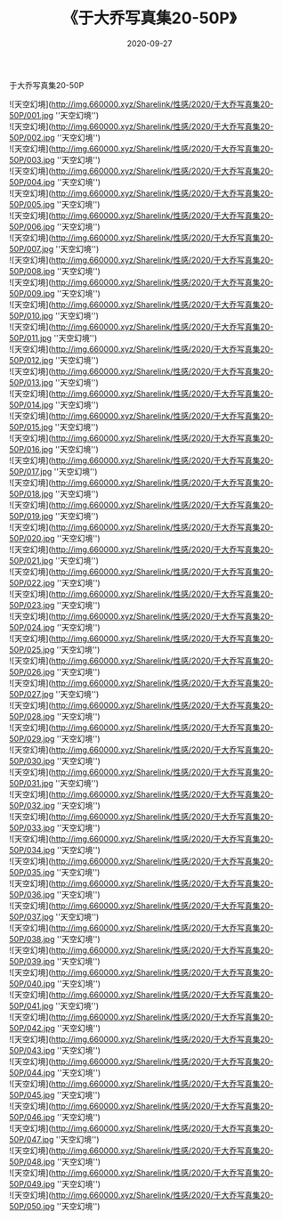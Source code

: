 ﻿---
layout: post
title:  《于大乔写真集20-50P》
date:   2020-09-27
img: http://img.660000.xyz/Sharelink/性感/2020/于大乔写真集20-50P/000.jpg
categories: [美女, 性感, 泳衣]
---

于大乔写真集20-50P



![天空幻境](http://img.660000.xyz/Sharelink/性感/2020/于大乔写真集20-50P/001.jpg ''天空幻境'') <br>
![天空幻境](http://img.660000.xyz/Sharelink/性感/2020/于大乔写真集20-50P/002.jpg ''天空幻境'') <br>
![天空幻境](http://img.660000.xyz/Sharelink/性感/2020/于大乔写真集20-50P/003.jpg ''天空幻境'') <br>
![天空幻境](http://img.660000.xyz/Sharelink/性感/2020/于大乔写真集20-50P/004.jpg ''天空幻境'') <br>
![天空幻境](http://img.660000.xyz/Sharelink/性感/2020/于大乔写真集20-50P/005.jpg ''天空幻境'') <br>
![天空幻境](http://img.660000.xyz/Sharelink/性感/2020/于大乔写真集20-50P/006.jpg ''天空幻境'') <br>
![天空幻境](http://img.660000.xyz/Sharelink/性感/2020/于大乔写真集20-50P/007.jpg ''天空幻境'') <br>
![天空幻境](http://img.660000.xyz/Sharelink/性感/2020/于大乔写真集20-50P/008.jpg ''天空幻境'') <br>
![天空幻境](http://img.660000.xyz/Sharelink/性感/2020/于大乔写真集20-50P/009.jpg ''天空幻境'') <br>
![天空幻境](http://img.660000.xyz/Sharelink/性感/2020/于大乔写真集20-50P/010.jpg ''天空幻境'') <br>
![天空幻境](http://img.660000.xyz/Sharelink/性感/2020/于大乔写真集20-50P/011.jpg ''天空幻境'') <br>
![天空幻境](http://img.660000.xyz/Sharelink/性感/2020/于大乔写真集20-50P/012.jpg ''天空幻境'') <br>
![天空幻境](http://img.660000.xyz/Sharelink/性感/2020/于大乔写真集20-50P/013.jpg ''天空幻境'') <br>
![天空幻境](http://img.660000.xyz/Sharelink/性感/2020/于大乔写真集20-50P/014.jpg ''天空幻境'') <br>
![天空幻境](http://img.660000.xyz/Sharelink/性感/2020/于大乔写真集20-50P/015.jpg ''天空幻境'') <br>
![天空幻境](http://img.660000.xyz/Sharelink/性感/2020/于大乔写真集20-50P/016.jpg ''天空幻境'') <br>
![天空幻境](http://img.660000.xyz/Sharelink/性感/2020/于大乔写真集20-50P/017.jpg ''天空幻境'') <br>
![天空幻境](http://img.660000.xyz/Sharelink/性感/2020/于大乔写真集20-50P/018.jpg ''天空幻境'') <br>
![天空幻境](http://img.660000.xyz/Sharelink/性感/2020/于大乔写真集20-50P/019.jpg ''天空幻境'') <br>
![天空幻境](http://img.660000.xyz/Sharelink/性感/2020/于大乔写真集20-50P/020.jpg ''天空幻境'') <br>
![天空幻境](http://img.660000.xyz/Sharelink/性感/2020/于大乔写真集20-50P/021.jpg ''天空幻境'') <br>
![天空幻境](http://img.660000.xyz/Sharelink/性感/2020/于大乔写真集20-50P/022.jpg ''天空幻境'') <br>
![天空幻境](http://img.660000.xyz/Sharelink/性感/2020/于大乔写真集20-50P/023.jpg ''天空幻境'') <br>
![天空幻境](http://img.660000.xyz/Sharelink/性感/2020/于大乔写真集20-50P/024.jpg ''天空幻境'') <br>
![天空幻境](http://img.660000.xyz/Sharelink/性感/2020/于大乔写真集20-50P/025.jpg ''天空幻境'') <br>
![天空幻境](http://img.660000.xyz/Sharelink/性感/2020/于大乔写真集20-50P/026.jpg ''天空幻境'') <br>
![天空幻境](http://img.660000.xyz/Sharelink/性感/2020/于大乔写真集20-50P/027.jpg ''天空幻境'') <br>
![天空幻境](http://img.660000.xyz/Sharelink/性感/2020/于大乔写真集20-50P/028.jpg ''天空幻境'') <br>
![天空幻境](http://img.660000.xyz/Sharelink/性感/2020/于大乔写真集20-50P/029.jpg ''天空幻境'') <br>
![天空幻境](http://img.660000.xyz/Sharelink/性感/2020/于大乔写真集20-50P/030.jpg ''天空幻境'') <br>
![天空幻境](http://img.660000.xyz/Sharelink/性感/2020/于大乔写真集20-50P/031.jpg ''天空幻境'') <br>
![天空幻境](http://img.660000.xyz/Sharelink/性感/2020/于大乔写真集20-50P/032.jpg ''天空幻境'') <br>
![天空幻境](http://img.660000.xyz/Sharelink/性感/2020/于大乔写真集20-50P/033.jpg ''天空幻境'') <br>
![天空幻境](http://img.660000.xyz/Sharelink/性感/2020/于大乔写真集20-50P/034.jpg ''天空幻境'') <br>
![天空幻境](http://img.660000.xyz/Sharelink/性感/2020/于大乔写真集20-50P/035.jpg ''天空幻境'') <br>
![天空幻境](http://img.660000.xyz/Sharelink/性感/2020/于大乔写真集20-50P/036.jpg ''天空幻境'') <br>
![天空幻境](http://img.660000.xyz/Sharelink/性感/2020/于大乔写真集20-50P/037.jpg ''天空幻境'') <br>
![天空幻境](http://img.660000.xyz/Sharelink/性感/2020/于大乔写真集20-50P/038.jpg ''天空幻境'') <br>
![天空幻境](http://img.660000.xyz/Sharelink/性感/2020/于大乔写真集20-50P/039.jpg ''天空幻境'') <br>
![天空幻境](http://img.660000.xyz/Sharelink/性感/2020/于大乔写真集20-50P/040.jpg ''天空幻境'') <br>
![天空幻境](http://img.660000.xyz/Sharelink/性感/2020/于大乔写真集20-50P/041.jpg ''天空幻境'') <br>
![天空幻境](http://img.660000.xyz/Sharelink/性感/2020/于大乔写真集20-50P/042.jpg ''天空幻境'') <br>
![天空幻境](http://img.660000.xyz/Sharelink/性感/2020/于大乔写真集20-50P/043.jpg ''天空幻境'') <br>
![天空幻境](http://img.660000.xyz/Sharelink/性感/2020/于大乔写真集20-50P/044.jpg ''天空幻境'') <br>
![天空幻境](http://img.660000.xyz/Sharelink/性感/2020/于大乔写真集20-50P/045.jpg ''天空幻境'') <br>
![天空幻境](http://img.660000.xyz/Sharelink/性感/2020/于大乔写真集20-50P/046.jpg ''天空幻境'') <br>
![天空幻境](http://img.660000.xyz/Sharelink/性感/2020/于大乔写真集20-50P/047.jpg ''天空幻境'') <br>
![天空幻境](http://img.660000.xyz/Sharelink/性感/2020/于大乔写真集20-50P/048.jpg ''天空幻境'') <br>
![天空幻境](http://img.660000.xyz/Sharelink/性感/2020/于大乔写真集20-50P/049.jpg ''天空幻境'') <br>
![天空幻境](http://img.660000.xyz/Sharelink/性感/2020/于大乔写真集20-50P/050.jpg ''天空幻境'') <br>
